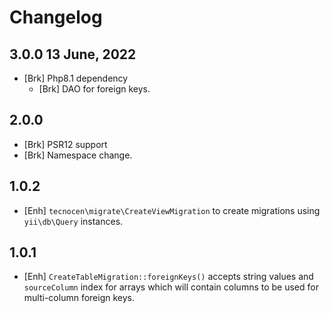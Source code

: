 Changelog
=========

3.0.0 13 June, 2022
-------------------

- [Brk] Php8.1 dependency
    - [Brk] DAO for foreign keys.

2.0.0
-----

- [Brk] PSR12 support
- [Brk] Namespace change.

1.0.2
-----

- [Enh] `tecnocen\migrate\CreateViewMigration` to create migrations
  using `yii\db\Query` instances.

1.0.1
-----

- [Enh] `CreateTableMigration::foreignKeys()` accepts string values and
  `sourceColumn` index for arrays which will contain columns to be used
  for multi-column foreign keys.
